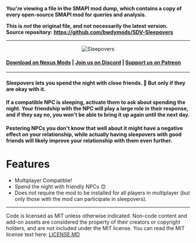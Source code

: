 **You're viewing a file in the SMAPI mod dump, which contains a copy of every open-source SMAPI mod
for queries and analysis.**

**This is _not_ the original file, and not necessarily the latest version.**  
**Source repository: https://github.com/bwdymods/SDV-Sleepovers**

----

<p align="center">
  <img src="https://i.imgur.com/n69lngr.png" alt="Sleepovers">
</p>

#### [Download on Nexus Mods](https://www.nexusmods.com/stardewvalley/mods/3531) | [Join us on Discord](https://discord.gg/adCeFQK) | [Support us on Patreon](https://www.patreon.com/join/bwdy)

***

#### Sleepovers lets you spend the night with close friends. 🌙 But only if they are okay with it.

#### If a compatible NPC is sleeping, activate them to ask about spending the night. Your friendship with the NPC will play a large role in their response, and if they say no, you won't be able to bring it up again until the next day.

#### Pestering NPCs you don't know that well about it might have a negative effect on your relationship, while actually having sleepovers with good friends will likely improve your relationship with them even further.


# Features

* Multiplayer Compatible!
* Spend the night with friendly NPCs 😊
* Does not require the mod to be installed for all players in multiplayer (but only those with the mod can participate in sleepovers).

***

Code is licensed as MIT unless otherwise indicated. Non-code content and add-on assets are considered the property of their creators or copyright holders, and are not included under the MIT license. You can read the MIT license text here: 
[LICENSE.MD](LICENSE.MD)